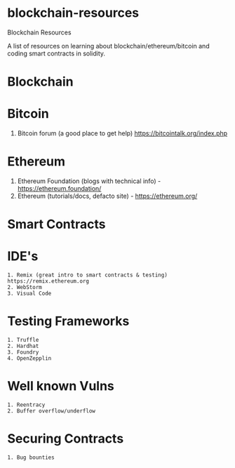 # blockchain-resources
Blockchain Resources

A list of resources on learning about blockchain/ethereum/bitcoin and coding smart contracts in solidity. 

Blockchain
==========



Bitcoin
=======

  1. Bitcoin forum (a good place to get help) https://bitcointalk.org/index.php


Ethereum
========
  1. Ethereum Foundation (blogs with technical info) - https://ethereum.foundation/
  2. Ethereum (tutorials/docs, defacto site) - https://ethereum.org/
  

Smart Contracts
===============

  IDE's
  =====
    1. Remix (great intro to smart contracts & testing) https://remix.ethereum.org
    2. WebStorm
    3. Visual Code
    
  Testing Frameworks
  ==================
    1. Truffle
    2. Hardhat
    3. Foundry
    4. OpenZepplin
    
    
  Well known Vulns
  ================
    1. Reentracy
    2. Buffer overflow/underflow
    
  Securing Contracts
  ==================
    1. Bug bounties
    

